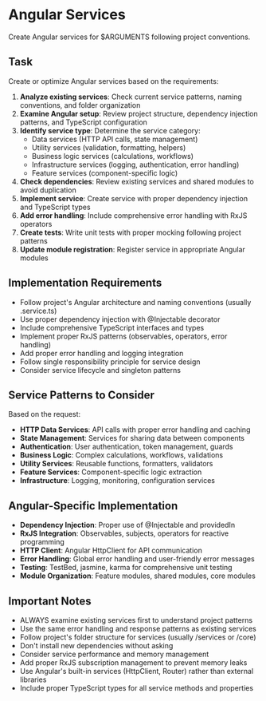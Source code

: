 # Angular Services

Create Angular services for $ARGUMENTS following project conventions.

## Task

Create or optimize Angular services based on the requirements:

1. **Analyze existing services**: Check current service patterns, naming conventions, and folder organization
2. **Examine Angular setup**: Review project structure, dependency injection patterns, and TypeScript configuration
3. **Identify service type**: Determine the service category:
   - Data services (HTTP API calls, state management)
   - Utility services (validation, formatting, helpers)
   - Business logic services (calculations, workflows)
   - Infrastructure services (logging, authentication, error handling)
   - Feature services (component-specific logic)
4. **Check dependencies**: Review existing services and shared modules to avoid duplication
5. **Implement service**: Create service with proper dependency injection and TypeScript types
6. **Add error handling**: Include comprehensive error handling with RxJS operators
7. **Create tests**: Write unit tests with proper mocking following project patterns
8. **Update module registration**: Register service in appropriate Angular modules

## Implementation Requirements

- Follow project's Angular architecture and naming conventions (usually .service.ts)
- Use proper dependency injection with @Injectable decorator
- Include comprehensive TypeScript interfaces and types
- Implement proper RxJS patterns (observables, operators, error handling)
- Add proper error handling and logging integration
- Follow single responsibility principle for service design
- Consider service lifecycle and singleton patterns

## Service Patterns to Consider

Based on the request:
- **HTTP Data Services**: API calls with proper error handling and caching
- **State Management**: Services for sharing data between components
- **Authentication**: User authentication, token management, guards
- **Business Logic**: Complex calculations, workflows, validations
- **Utility Services**: Reusable functions, formatters, validators
- **Feature Services**: Component-specific logic extraction
- **Infrastructure**: Logging, monitoring, configuration services

## Angular-Specific Implementation

- **Dependency Injection**: Proper use of @Injectable and providedIn
- **RxJS Integration**: Observables, subjects, operators for reactive programming
- **HTTP Client**: Angular HttpClient for API communication
- **Error Handling**: Global error handling and user-friendly error messages
- **Testing**: TestBed, jasmine, karma for comprehensive unit testing
- **Module Organization**: Feature modules, shared modules, core modules

## Important Notes

- ALWAYS examine existing services first to understand project patterns
- Use the same error handling and response patterns as existing services
- Follow project's folder structure for services (usually /services or /core)
- Don't install new dependencies without asking
- Consider service performance and memory management
- Add proper RxJS subscription management to prevent memory leaks
- Use Angular's built-in services (HttpClient, Router) rather than external libraries
- Include proper TypeScript types for all service methods and properties